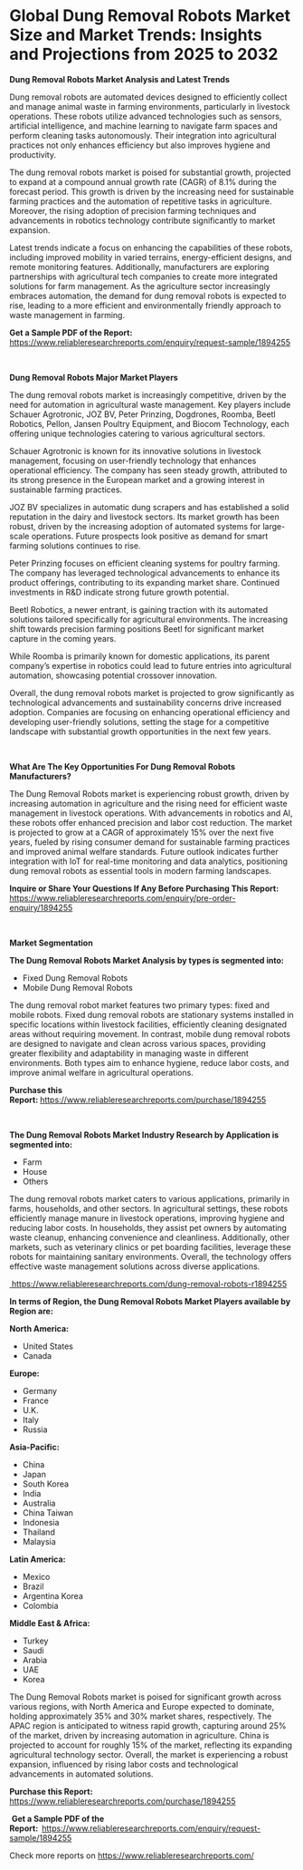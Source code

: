 <p><h1>Global Dung Removal Robots Market Size and Market Trends: Insights and Projections from 2025 to 2032</h1></p><p><strong>Dung Removal Robots Market Analysis and Latest Trends</strong></p>
<p><p>Dung removal robots are automated devices designed to efficiently collect and manage animal waste in farming environments, particularly in livestock operations. These robots utilize advanced technologies such as sensors, artificial intelligence, and machine learning to navigate farm spaces and perform cleaning tasks autonomously. Their integration into agricultural practices not only enhances efficiency but also improves hygiene and productivity.</p><p>The dung removal robots market is poised for substantial growth, projected to expand at a compound annual growth rate (CAGR) of 8.1% during the forecast period. This growth is driven by the increasing need for sustainable farming practices and the automation of repetitive tasks in agriculture. Moreover, the rising adoption of precision farming techniques and advancements in robotics technology contribute significantly to market expansion. </p><p>Latest trends indicate a focus on enhancing the capabilities of these robots, including improved mobility in varied terrains, energy-efficient designs, and remote monitoring features. Additionally, manufacturers are exploring partnerships with agricultural tech companies to create more integrated solutions for farm management. As the agriculture sector increasingly embraces automation, the demand for dung removal robots is expected to rise, leading to a more efficient and environmentally friendly approach to waste management in farming.</p></p>
<p><strong>Get a Sample PDF of the Report:&nbsp;</strong> <a href="https://www.reliableresearchreports.com/enquiry/request-sample/1894255?utm_campaign=3027&utm_medium=2&utm_source=Github&utm_content=ia&utm_term=28032025&utm_id=dung-removal-robots">https://www.reliableresearchreports.com/enquiry/request-sample/1894255</a></p>
<p>&nbsp;</p>
<p><strong>Dung Removal Robots Major Market Players</strong></p>
<p><p>The dung removal robots market is increasingly competitive, driven by the need for automation in agricultural waste management. Key players include Schauer Agrotronic, JOZ BV, Peter Prinzing, Dogdrones, Roomba, Beetl Robotics, Pellon, Jansen Poultry Equipment, and Biocom Technology, each offering unique technologies catering to various agricultural sectors.</p><p>Schauer Agrotronic is known for its innovative solutions in livestock management, focusing on user-friendly technology that enhances operational efficiency. The company has seen steady growth, attributed to its strong presence in the European market and a growing interest in sustainable farming practices.</p><p>JOZ BV specializes in automatic dung scrapers and has established a solid reputation in the dairy and livestock sectors. Its market growth has been robust, driven by the increasing adoption of automated systems for large-scale operations. Future prospects look positive as demand for smart farming solutions continues to rise.</p><p>Peter Prinzing focuses on efficient cleaning systems for poultry farming. The company has leveraged technological advancements to enhance its product offerings, contributing to its expanding market share. Continued investments in R&D indicate strong future growth potential.</p><p>Beetl Robotics, a newer entrant, is gaining traction with its automated solutions tailored specifically for agricultural environments. The increasing shift towards precision farming positions Beetl for significant market capture in the coming years.</p><p>While Roomba is primarily known for domestic applications, its parent company’s expertise in robotics could lead to future entries into agricultural automation, showcasing potential crossover innovation.</p><p>Overall, the dung removal robots market is projected to grow significantly as technological advancements and sustainability concerns drive increased adoption. Companies are focusing on enhancing operational efficiency and developing user-friendly solutions, setting the stage for a competitive landscape with substantial growth opportunities in the next few years.</p></p>
<p>&nbsp;</p>
<p><strong>What Are The Key Opportunities For Dung Removal Robots Manufacturers?</strong></p>
<p><p>The Dung Removal Robots market is experiencing robust growth, driven by increasing automation in agriculture and the rising need for efficient waste management in livestock operations. With advancements in robotics and AI, these robots offer enhanced precision and labor cost reduction. The market is projected to grow at a CAGR of approximately 15% over the next five years, fueled by rising consumer demand for sustainable farming practices and improved animal welfare standards. Future outlook indicates further integration with IoT for real-time monitoring and data analytics, positioning dung removal robots as essential tools in modern farming landscapes.</p></p>
<p><strong>Inquire or Share Your Questions If Any Before Purchasing This Report:</strong> <a href="https://www.reliableresearchreports.com/enquiry/pre-order-enquiry/1894255?utm_campaign=3027&utm_medium=2&utm_source=Github&utm_content=ia&utm_term=28032025&utm_id=dung-removal-robots">https://www.reliableresearchreports.com/enquiry/pre-order-enquiry/1894255</a></p>
<p>&nbsp;</p>
<p><strong>Market Segmentation</strong></p>
<p><strong>The Dung Removal Robots Market Analysis by types is segmented into:</strong></p>
<p><ul><li>Fixed Dung Removal Robots</li><li>Mobile Dung Removal Robots</li></ul></p>
<p><p>The dung removal robot market features two primary types: fixed and mobile robots. Fixed dung removal robots are stationary systems installed in specific locations within livestock facilities, efficiently cleaning designated areas without requiring movement. In contrast, mobile dung removal robots are designed to navigate and clean across various spaces, providing greater flexibility and adaptability in managing waste in different environments. Both types aim to enhance hygiene, reduce labor costs, and improve animal welfare in agricultural operations.</p></p>
<p><strong>Purchase this Report:&nbsp;</strong><a href="https://www.reliableresearchreports.com/purchase/1894255?utm_campaign=3027&utm_medium=2&utm_source=Github&utm_content=ia&utm_term=28032025&utm_id=dung-removal-robots">https://www.reliableresearchreports.com/purchase/1894255</a></p>
<p>&nbsp;</p>
<p><strong>The Dung Removal Robots Market Industry Research by Application is segmented into:</strong></p>
<p><ul><li>Farm</li><li>House</li><li>Others</li></ul></p>
<p><p>The dung removal robots market caters to various applications, primarily in farms, households, and other sectors. In agricultural settings, these robots efficiently manage manure in livestock operations, improving hygiene and reducing labor costs. In households, they assist pet owners by automating waste cleanup, enhancing convenience and cleanliness. Additionally, other markets, such as veterinary clinics or pet boarding facilities, leverage these robots for maintaining sanitary environments. Overall, the technology offers effective waste management solutions across diverse applications.</p></p>
<p><a href="https://www.reliableresearchreports.com/dung-removal-robots-r1894255?utm_campaign=3027&utm_medium=2&utm_source=Github&utm_content=ia&utm_term=28032025&utm_id=dung-removal-robots">&nbsp;https://www.reliableresearchreports.com/dung-removal-robots-r1894255</a></p>
<p><strong>In terms of Region, the Dung Removal Robots Market Players available by Region are:</strong></p>
<p>
    <p> <strong> North America: </strong>
        <ul>
            <li>United States</li>
            <li>Canada</li>
        </ul>
        </p> 
    <p> <strong> Europe: </strong>
        <ul>
            <li>Germany</li>
            <li>France</li>
            <li>U.K.</li>
            <li>Italy</li>
            <li>Russia</li>
        </ul>
        </p> 
    <p> <strong> Asia-Pacific: </strong>
        <ul>
            <li>China</li>
            <li>Japan</li>
            <li>South Korea</li>
            <li>India</li>
            <li>Australia</li>
            <li>China Taiwan</li>
            <li>Indonesia</li>
            <li>Thailand</li>
            <li>Malaysia</li>
        </ul>
        </p> 
    <p> <strong> Latin America: </strong>
        <ul>
            <li>Mexico</li>
            <li>Brazil</li>
            <li>Argentina Korea</li>
            <li>Colombia</li>
        </ul>
        </p> 
    <p> <strong> Middle East & Africa: </strong>
        <ul>
            <li>Turkey</li>
            <li>Saudi</li>
            <li>Arabia</li>
            <li>UAE</li>
            <li>Korea</li>
        </ul>
    </p>
    </p>
<p><p>The Dung Removal Robots market is poised for significant growth across various regions, with North America and Europe expected to dominate, holding approximately 35% and 30% market shares, respectively. The APAC region is anticipated to witness rapid growth, capturing around 25% of the market, driven by increasing automation in agriculture. China is projected to account for roughly 15% of the market, reflecting its expanding agricultural technology sector. Overall, the market is experiencing a robust expansion, influenced by rising labor costs and technological advancements in automated solutions.</p></p>
<p><strong>Purchase this Report: </strong><a href="https://www.reliableresearchreports.com/purchase/1894255?utm_campaign=3027&utm_medium=2&utm_source=Github&utm_content=ia&utm_term=28032025&utm_id=dung-removal-robots">https://www.reliableresearchreports.com/purchase/1894255</a></p>
<p>&nbsp;<strong>Get a Sample PDF of the Report:&nbsp;&nbsp;</strong><a href="https://www.reliableresearchreports.com/enquiry/request-sample/1894255?utm_campaign=3027&utm_medium=2&utm_source=Github&utm_content=ia&utm_term=28032025&utm_id=dung-removal-robots">https://www.reliableresearchreports.com/enquiry/request-sample/1894255</a></p>
<p><strong></strong></p>
<p>Check more reports on <a href="https://www.reliableresearchreports.com/?utm_campaign=3027&utm_medium=2&utm_source=Github&utm_content=ia&utm_term=28032025&utm_id=dung-removal-robots">https://www.reliableresearchreports.com/</a></p>